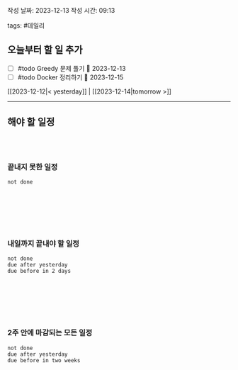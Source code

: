 
작성 날짜: 2023-12-13
작성 시간: 09:13

tags: #데일리

## 오늘부터 할 일 추가
- [ ] #todo Greedy 문제 풀기 📅 2023-12-13
- [ ] #todo Docker 정리하기 📅 2023-12-15

[[2023-12-12|< yesterday]] | [[2023-12-14|tomorrow >]]  
  
---  
## 해야 할 일정  

<br></br>
### 끝내지 못한 일정

```tasks
not done
```
<br></br>

<br></br>
### 내일까지 끝내야 할 일정
```tasks
not done
due after yesterday
due before in 2 days
```
<br></br>

<br></br>
### 2주 안에 마감되는 모든 일정
```tasks
not done
due after yesterday
due before in two weeks
```
